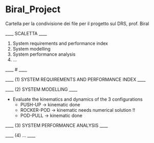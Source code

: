 # Biral_Project
Cartella per la condivisione dei file per il progetto sul DRS, prof. Biral

____ SCALETTA ____

1) System requirements and performance index
2) System modelling
3) System performance analysis
4) ...

____ # ____

____ (1) SYSTEM REQUIREMENTS AND PERFORMANCE INDEX ____

____ (2) SYSTEM MODELLING ____
  - Evaluate the kinematics and dynamics of the 3 configurations
      - PUSH-UP -> kinematic done
      - ROCKER-POD -> kinematic needs numerical solution !!
      - POD-PULL -> kinematic done

____ (3) SYSTEM PERFORMANCE ANALYSIS ____

____ (4) ... ____









